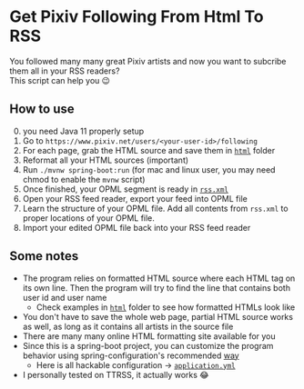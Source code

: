 # Get Pixiv Following From Html To RSS

You followed many many great Pixiv artists
and now you want to subcribe them all in your RSS readers?  
This script can help you 😉

## How to use

0. you need Java 11 properly setup
1. Go to `https://www.pixiv.net/users/<your-user-id>/following`
2. For each page, grab the HTML source and save them in [`html`](./html) folder
3. Reformat all your HTML sources (important)
4. Run `./mvnw spring-boot:run` (for mac and linux user, you may need chmod to enable the `mvnw` script)
5. Once finished, your OPML segment is ready in [`rss.xml`](./rss.xml)
6. Open your RSS feed reader, export your feed into OPML file
7. Learn the structure of your OPML file. Add all contents from `rss.xml`
   to proper locations of your OPML file.
8. Import your edited OPML file back into your RSS feed reader


## Some notes

- The program relies on formatted HTML source where each HTML tag on its own line.
  Then the program will try to find the line that contains both user id and user name
  - Check examples in [`html`](./html) folder to see how formatted HTMLs look like
- You don't have to save the whole web page, partial HTML source works as well,
as long as it contains all artists in the source file
- There are many many online HTML formatting site available for you
- Since this is a spring-boot project, 
  you can customize the program behavior using spring-configuration's recommended 
  [way](https://docs.spring.io/spring-boot/docs/current/reference/html/spring-boot-features.html#boot-features-external-config-files)
  - Here is all hackable configuration -> [`application.yml`](./src/main/resources/application.yml)
- I personally tested on TTRSS, it actually works 😂
